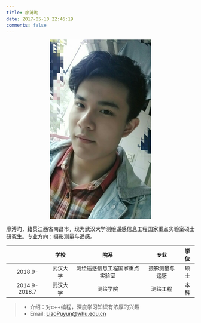 ```yaml
---
title: 廖溥昀
date: 2017-05-10 22:46:19
comments: false
---
```


<div align=center>
<img src = "big.jpg" width = "270" height = "480" />
</div>

廖溥昀，籍贯江西省南昌市，现为武汉大学测绘遥感信息工程国家重点实验室硕士研究生。专业方向：摄影测量与遥感。

|     | 学校 | 院系  |  专业  |  学位  |
| :-----: | :------: | :-----:  | :-----: | :-----: |
| 2018.9-  | 武汉大学 | 测绘遥感信息工程国家重点实验室   |  摄影测量与遥感  | 硕士  |
| 2014.9-2018.7   | 武汉大学 | 测绘学院   |  测绘工程  |  本科 |

> * 介绍：对c++编程，深度学习知识有浓厚的兴趣
> * Email:  <LiaoPuyun@whu.edu.cn>
